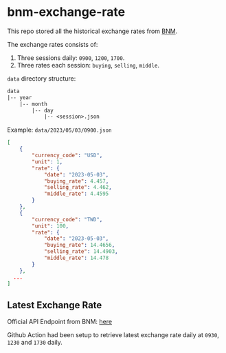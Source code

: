 # bnm-exchange-rate

This repo stored all the historical exchange rates from [BNM](https://www.bnm.gov.my/exchange-rates).

The exchange rates consists of:

1. Three sessions daily: `0900`, `1200`, `1700`.
2. Three rates each session: `buying`, `selling`, `middle`.

`data` directory structure:

```txt
data
|-- year
    |-- month
        |-- day
            |-- <session>.json
```

Example: `data/2023/05/03/0900.json`

```json
[
    {
        "currency_code": "USD",
        "unit": 1,
        "rate": {
            "date": "2023-05-03",
            "buying_rate": 4.457,
            "selling_rate": 4.462,
            "middle_rate": 4.4595
        }
    },
    {
        "currency_code": "TWD",
        "unit": 100,
        "rate": {
            "date": "2023-05-03",
            "buying_rate": 14.4656,
            "selling_rate": 14.4903,
            "middle_rate": 14.478
        }
    },
  ...
]
```

## Latest Exchange Rate

Official API Endpoint from BNM: [here](https://apikijangportal.bnm.gov.my/openapi?category=Rates%20and%20Volumes)

Github Action had been setup to retrieve latest exchange rate daily at `0930`, `1230` and `1730` daily.
